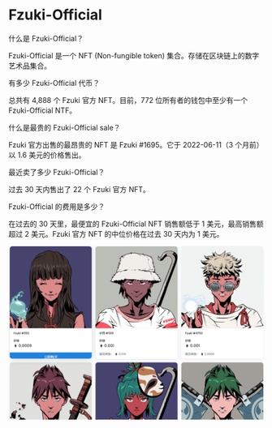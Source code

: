 # Fzuki-Official

什么是 Fzuki-Official？

Fzuki-Official 是一个 NFT (Non-fungible token) 集合。存储在区块链上的数字艺术品集合。

有多少 Fzuki-Official 代币？

总共有 4,888 个 Fzuki 官方 NFT。目前，772 位所有者的钱包中至少有一个 Fzuki-Official NTF。

什么是最贵的 Fzuki-Official sale？

Fzuki 官方出售的最昂贵的 NFT 是 Fzuki #1695。它于 2022-06-11（3 个月前）以 1.6 美元的价格售出。

最近卖了多少 Fzuki-Official？

过去 30 天内售出了 22 个 Fzuki 官方 NFT。

Fzuki-Official 的费用是多少？

在过去的 30 天里，最便宜的 Fzuki-Official NFT 销售额低于 1 美元，最高销售额超过 2 美元。Fzuki 官方 NFT 的中位价格在过去 30 天内为 1 美元。

![nft](1661755685976.png)
